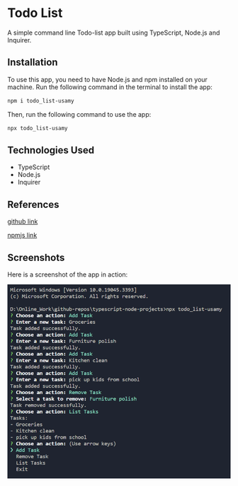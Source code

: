 # Todo List

A simple command line Todo-list app built using TypeScript, Node.js and Inquirer.

## Installation

To use this app, you need to have Node.js and npm installed on your machine.
Run the following command in the terminal to install the app:

```bash
npm i todo_list-usamy
```

Then, run the following command to use the app:

```bash
npx todo_list-usamy
```

## Technologies Used

- TypeScript
- Node.js
- Inquirer

## References

[github link](https://github.com/usamyismy7/typescript-node-projects/tree/main/project03-todo_list)

[npmjs link](https://www.npmjs.com/package/todo_list-usamy)

## Screenshots

Here is a screenshot of the app in action:

![Alt text](https://raw.githubusercontent.com/usamyismy7/typescript-node-projects/main/project03-todo_list/image.png)
